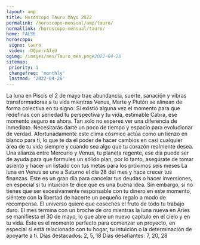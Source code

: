 ```yaml
---
layout: amp
title: Horoscopo Tauro Mayo 2022 
permalink: /horoscopo-mensual/amp/tauro/
normallink: /horoscopo-mensual/tauro/
home: FALSE
horoscopo:
 signo: tauro
 video: -DQpmrrAIeU
ogimg: /images/mes/Tauro_mes.png#2022-04-26
sitemap:
 priority: 1
 changefreq: 'monthly'
 lastmod: '2022-04-26'
---
```



La luna en Piscis el 2 de mayo trae abundancia, suerte, sanación y vibras transformadoras a tu vida mientras Venus, Marte y Plutón se alinean de forma colectiva en tu signo. Si existió alguna vez el momento para que redefinas con seriedad tu perspectiva y tu vida, estimable Cabra, ese momento seguro es ahora. Tan solo no esperes ver una diferencia de inmediato. Necesitarás darte un poco de tiempo y espacio para evolucionar de verdad.
Afortunadamente este clima cósmico actúa como un lienzo en blanco para ti, lo que te da el poder de hacer cambios en casi cualquier área de tu vida siempre y cuando sea algo que tu corazón realmente desea. Una alianza entre Mercurio y Venus, tu planeta regente, ese día puede ser de ayuda para que formules un sólido plan, por lo tanto, asegúrate de tomar asiento y hacer un listado con tus metas para los próximos seis meses
La luna en Venus se une a Saturno el día 28 del mes y hace crecer tus finanzas. Este es un gran día para cancelar tus deudas o hacer inversiones, en especial si tu intuición te dice que es una buena idea. Sin embargo, si no tienes que ser excesivamente responsable con tu dinero en este momento, siéntete con la libertad de hacerte un pequeño regalo a modo de recompensa. El universo quiere que coseches el fruto de todo tu trabajo duro.
El mes termina con un broche de oro mientras la luna nueva en Aries se manifiesta el 30 de mayo, lo que abre un nuevo capítulo en el cielo y en tu vida. Este es el momento perfecto para comenzar un proyecto, en especial si está relacionado con tu hogar, tu intuición o la determinación de apoyarte a ti.
Días destacados: 2, 5, 18
Días desafiantes: 7, 20, 28